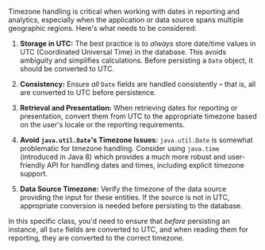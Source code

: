 Timezone handling is critical when working with dates in reporting and analytics, especially when the application or data source spans multiple geographic regions. Here's what needs to be considered:

1.  **Storage in UTC:** The best practice is to *always* store date/time values in UTC (Coordinated Universal Time) in the database. This avoids ambiguity and simplifies calculations.  Before persisting a `Date` object, it should be converted to UTC.

2.  **Consistency:** Ensure *all* `Date` fields are handled consistently – that is, all are converted to UTC before persistence.

3.  **Retrieval and Presentation:**  When retrieving dates for reporting or presentation, convert them from UTC to the appropriate timezone based on the user's locale or the reporting requirements.

4.  **Avoid `java.util.Date`'s Timezone Issues:** `java.util.Date` is somewhat problematic for timezone handling. Consider using `java.time` (introduced in Java 8) which provides a much more robust and user-friendly API for handling dates and times, including explicit timezone support.

5. **Data Source Timezone:** Verify the timezone of the data source providing the input for these entities. If the source is not in UTC, appropriate conversion is needed before persisting to the database.

In this specific class, you'd need to ensure that *before* persisting an instance, all `Date` fields are converted to UTC, and when reading them for reporting, they are converted to the correct timezone.